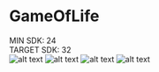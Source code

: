 # GameOfLife
MIN SDK: 24\
TARGET SDK: 32\
![alt text](https://github.com/ICalmPersonI/GameOfLife/blob/master/gifts/1.gif)
![alt text](https://github.com/ICalmPersonI/GameOfLife/blob/master/gifts/2.gif)
![alt text](https://github.com/ICalmPersonI/GameOfLife/blob/master/gifts/3.gif)
![alt text](https://github.com/ICalmPersonI/GameOfLife/blob/master/gifts/4.gif)
